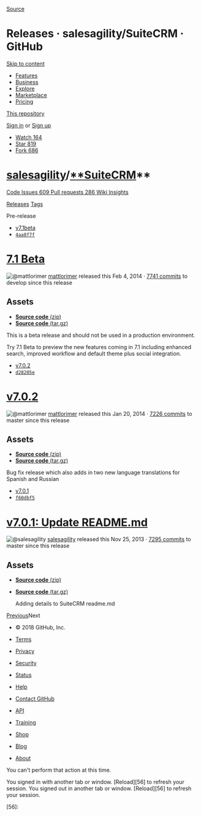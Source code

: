 

[Source](https://github.com/salesagility/SuiteCRM/releases?after=v7.1beta2 "Permalink to Releases · salesagility/SuiteCRM · GitHub")

# Releases · salesagility/SuiteCRM · GitHub

[Skip to content][1]

[ ][2]

* [ Features ][3]
* [ Business ][4]
* [ Explore ][5]
* [ Marketplace ][6]
* [ Pricing ][7]

[This repository][8]

[Sign in][9] or [Sign up][10]

* [ Watch ][11] [ 164 ][12]
* [ Star ][11] [ 819 ][13]
* [ Fork ][11] [ 686 ][14]

#  [salesagility][15]/[**SuiteCRM][16]**

[ Code ][16] [ Issues 609 ][17] [ Pull requests 286 ][18] [ Wiki ][19] [ Insights ][20]

[Releases][8] [Tags][21]

Pre-release 

* [ v7.1beta ][22]
* [ `4aa8f7f` ][23]

#  [7.1 Beta][24]

![@mattlorimer][25] [mattlorimer][26] released this Feb 4, 2014 · [ 7741 commits][27] to develop since this release 

## Assets

* [ **Source code** (zip) ][28]
* [ **Source code** (tar.gz) ][29]

This is a beta release and should not be used in a production environment.

Try 7.1 Beta to preview the new features coming in 7.1 including enhanced search, improved workflow and default theme plus social integration.

* [ v7.0.2 ][30]
* [ `d28205e` ][31]

#  [v7.0.2][32]

![@mattlorimer][25] [mattlorimer][26] released this Jan 20, 2014 · [ 7226 commits][33] to master since this release 

## Assets

* [ **Source code** (zip) ][34]
* [ **Source code** (tar.gz) ][35]

Bug fix release which also adds in two new language translations for Spanish and Russian

* [ v7.0.1 ][36]
* [ `f60dbf5` ][37]

#  [v7.0.1: Update README.md][38]

![@salesagility][39] [salesagility][15] released this Nov 25, 2013 · [ 7295 commits][40] to master since this release 

## Assets

* [ **Source code** (zip) ][41]
* [ **Source code** (tar.gz) ][42]
    
    
    Adding details to SuiteCRM readme.md

[Previous][43]Next

* © 2018 GitHub, Inc.
* [Terms][44]
* [Privacy][45]
* [Security][46]
* [Status][47]
* [Help][48]
[ ][49]

* [Contact GitHub][50]
* [API][51]
* [Training][52]
* [Shop][53]
* [Blog][54]
* [About][55]

You can't perform that action at this time. 

You signed in with another tab or window. [Reload][56] to refresh your session. You signed out in another tab or window. [Reload][56] to refresh your session.

[1]: https://github.com#start-of-content
[2]: https://github.com/
[3]: https://github.com/features
[4]: https://github.com/business
[5]: https://github.com/explore
[6]: https://github.com/marketplace
[7]: https://github.com/pricing
[8]: https://github.com/salesagility/SuiteCRM/releases
[9]: /login?return_to=%2Fsalesagility%2FSuiteCRM%2Freleases%3Fafter%3Dv7.1beta2
[10]: /join?source=header-repo
[11]: /login?return_to=%2Fsalesagility%2FSuiteCRM
[12]: https://github.com/salesagility/SuiteCRM/watchers
[13]: https://github.com/salesagility/SuiteCRM/stargazers
[14]: https://github.com/salesagility/SuiteCRM/network
[15]: https://github.com/salesagility
[16]: https://github.com/salesagility/SuiteCRM
[17]: https://github.com/salesagility/SuiteCRM/issues
[18]: https://github.com/salesagility/SuiteCRM/pulls
[19]: https://github.com/salesagility/SuiteCRM/wiki
[20]: https://github.com/salesagility/SuiteCRM/pulse
[21]: https://github.com/salesagility/SuiteCRM/tags
[22]: https://github.com/salesagility/SuiteCRM/tree/v7.1beta
[23]: https://github.com/salesagility/SuiteCRM/commit/4aa8f7fda9ca15356f35d64e351f382db1d3e8e0
[24]: https://github.com/salesagility/SuiteCRM/releases/tag/v7.1beta
[25]: https://avatars1.githubusercontent.com/u/6449723?s=40&v=4
[26]: https://github.com/mattlorimer
[27]: https://github.com/salesagility/SuiteCRM/compare/v7.1beta...develop
[28]: https://github.com/salesagility/SuiteCRM/archive/v7.1beta.zip
[29]: https://github.com/salesagility/SuiteCRM/archive/v7.1beta.tar.gz
[30]: https://github.com/salesagility/SuiteCRM/tree/v7.0.2
[31]: https://github.com/salesagility/SuiteCRM/commit/d28205e9ee8043269c4cb275270a226519648285
[32]: https://github.com/salesagility/SuiteCRM/releases/tag/v7.0.2
[33]: https://github.com/salesagility/SuiteCRM/compare/v7.0.2...master
[34]: https://github.com/salesagility/SuiteCRM/archive/v7.0.2.zip
[35]: https://github.com/salesagility/SuiteCRM/archive/v7.0.2.tar.gz
[36]: https://github.com/salesagility/SuiteCRM/tree/v7.0.1
[37]: https://github.com/salesagility/SuiteCRM/commit/f60dbf5502392b8b9d90e5110cc1302bf9c5f8ee
[38]: https://github.com/salesagility/SuiteCRM/releases/tag/v7.0.1
[39]: https://avatars2.githubusercontent.com/u/1450870?s=40&v=4
[40]: https://github.com/salesagility/SuiteCRM/compare/v7.0.1...master
[41]: https://github.com/salesagility/SuiteCRM/archive/v7.0.1.zip
[42]: https://github.com/salesagility/SuiteCRM/archive/v7.0.1.tar.gz
[43]: https://github.com/salesagility/SuiteCRM/releases?after=v7.1.5
[44]: https://github.com/site/terms
[45]: https://github.com/site/privacy
[46]: https://github.com/security
[47]: https://status.github.com/
[48]: https://help.github.com
[49]: https://github.com "GitHub"
[50]: https://github.com/contact
[51]: https://developer.github.com
[52]: https://training.github.com
[53]: https://shop.github.com
[54]: https://github.com/blog
[55]: https://github.com/about
[56]: 

  

